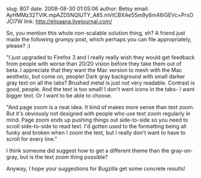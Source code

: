 slug:    807
date:    2008-08-30 01:05:06
author:  Betsy
email:   AyHMMz32TVIK.mpAZD5NQlUTY_A85.mVtCBXAe55m9y6m46iGEVc+PrxOJCl7W
link:     http://elisaana.livejournal.com/

So, you mention this whole non-scalable solution thing, eh?  A friend
just made the following grumpy post, which perhaps you can file
appropriately, please?  :)

"I just upgraded to Firefox 3 and I really really wish they would get
feedback from people with worse than 20/20 vision before they take
them out of beta. I appreciate that they want the Mac version to mesh
with the Mac aesthetic, but come on, people! Dark gray background with
small darker gray text on all the tabs? Brushed metal is just not very
readable. Contrast is good, people. And the text is too small! I don't
want icons in the tabs- I want bigger text. Or I want to be able to
choose.

"And page zoom is a neat idea. It kind of makes more sense than text
zoom. But it's obviously not designed with people who use text zoom
regularly in mind. Page zoom ends up pushing things out side-to-side
so you need to scroll side-to-side to read text. I'd gotten used to
the formatting being all funky and broken when I zoom the text, but I
really don't want to have to scroll for every line."

I think someone did suggest how to get a different theme than the
gray-on-gray, but is the text zoom thing possible?

Anyway, I hope your suggestions for Bugzilla get some concrete
results!

